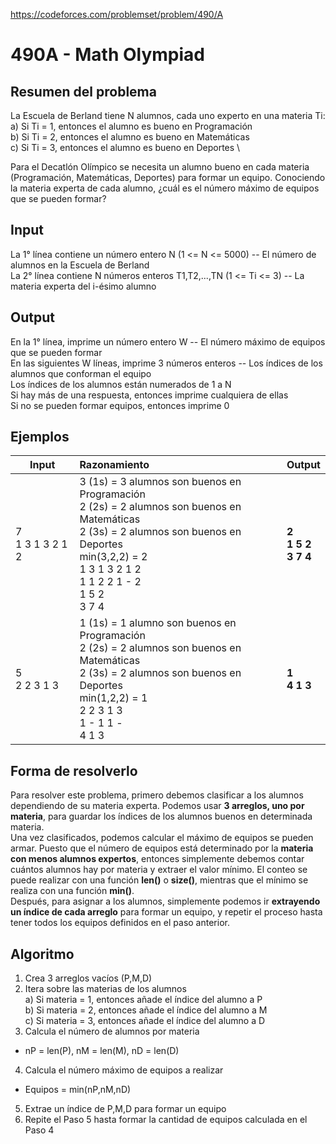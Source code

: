 https://codeforces.com/problemset/problem/490/A

# 490A - Math Olympiad

## Resumen del problema
La Escuela de Berland tiene N alumnos, cada uno experto en una materia Ti: \
a) Si Ti = 1, entonces el alumno es bueno en Programación \
b) Si Ti = 2, entonces el alumno es bueno en Matemáticas \
c) Si Ti = 3, entonces el alumno es bueno en Deportes \

Para el Decatlón Olímpico se necesita un alumno bueno en cada materia (Programación, Matemáticas, Deportes) para formar un equipo. Conociendo la materia experta de cada alumno, ¿cuál es el número máximo de equipos que se pueden formar?

## Input
La 1° línea contiene un número entero N (1 <= N <= 5000) -- El número de alumnos en la Escuela de Berland \
La 2° línea contiene N números enteros T1,T2,...,TN (1 <= Ti <= 3) -- La materia experta del i-ésimo alumno 

## Output
En la 1° línea, imprime un número entero W -- El número máximo de equipos que se pueden formar \
En las siguientes W líneas, imprime 3 números enteros -- Los índices de los alumnos que conforman el equipo \
Los índices de los alumnos están numerados de 1 a N \
Si hay más de una respuesta, entonces imprime cualquiera de ellas \
Si no se pueden formar equipos, entonces imprime 0

## Ejemplos
| Input             | Razonamiento  | Output    |
| ----------------- | :------------ | --------- |
| 7 <br> 1 3 1 3 2 1 2 | 3 (1s) = 3 alumnos son buenos en Programación <br> 2 (2s) = 2 alumnos son buenos en Matemáticas <br> 2 (3s) = 2 alumnos son buenos en Deportes <br> min(3,2,2) = 2 <br> 1 3 1 3 2 1 2 <br> 1 1 2 2 1 - 2 <br> 1 5 2 <br> 3 7 4 | **2 <br> 1 5 2 <br> 3 7 4** |
| 5 <br> 2 2 3 1 3     | 1 (1s) = 1 alumno son buenos en Programación <br> 2 (2s) = 2 alumnos son buenos en Matemáticas <br> 2 (3s) = 2 alumnos son buenos en Deportes <br> min(1,2,2) = 1 <br> 2 2 3 1 3 <br> 1 - 1 1 - <br> 4 1 3 | **1 <br> 4 1 3** |

## Forma de resolverlo
Para resolver este problema, primero debemos clasificar a los alumnos dependiendo de su materia experta. Podemos usar **3 arreglos, uno por materia**, para guardar los índices de los alumnos buenos en determinada materia. \
Una vez clasificados, podemos calcular el máximo de equipos se pueden armar. Puesto que el número de equipos está determinado por la **materia con menos alumnos expertos**, entonces simplemente debemos contar cuántos alumnos hay por materia y extraer el valor mínimo. El conteo se puede realizar con una función **len()** o **size()**, mientras que el mínimo se realiza con una función **min()**. \
Después, para asignar a los alumnos, simplemente podemos ir **extrayendo un índice de cada arreglo** para formar un equipo, y repetir el proceso hasta tener todos los equipos definidos en el paso anterior.

## Algoritmo
1) Crea 3 arreglos vacíos (P,M,D)
2) Itera sobre las materias de los alumnos \
a) Si materia = 1, entonces añade el índice del alumno a P \
b) Si materia = 2, entonces añade el índice del alumno a M \
c) Si materia = 3, entonces añade el índice del alumno a D
3) Calcula el número de alumnos por materia 
- nP = len(P), nM = len(M), nD = len(D)
4) Calcula el número máximo de equipos a realizar
- Equipos = min(nP,nM,nD)
5) Extrae un índice de P,M,D para formar un equipo
6) Repite el Paso 5 hasta formar la cantidad de equipos calculada en el Paso 4